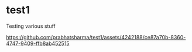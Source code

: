 # test1
Testing various stuff



https://github.com/prabhatsharma/test1/assets/4242188/ce87a70b-8360-4747-9409-ffb8ab452515


